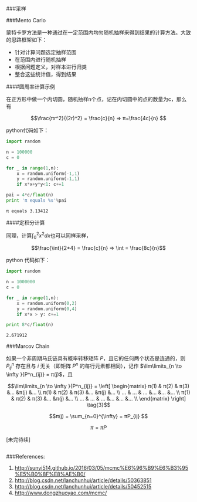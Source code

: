 


###采样

###Mento Carlo

蒙特卡罗方法是一种通过在一定范围内均匀随机抽样来得到结果的计算方法。大致的思路框架如下：

> 
+ 针对计算问题选定抽样范围
+ 在范围内进行随机抽样
+ 根据问题定义，对样本进行归类
+ 整合这些统计值，得到结果
>

####圆周率计算示例

在正方形中做一个内切圆，随机抽样n个点，记在内切圆中的点的数量为c，那么有

$$\frac{πr^2}{(2r)^2} = \frac{c}{n}  => π=\frac{4c}{n} $$



python代码如下：


```python
import random 

n = 100000
c = 0

for _ in range(1,n):
    x = random.uniform(-1,1)
    y = random.uniform(-1,1)
    if x*x+y*y<1: c+=1

pai = 4*c/float(n)
print 'π equals %s'%pai
```

    π equals 3.13412


####定积分计算

同理，计算${\int_{0}^{2} x^2}dx$也可以同样采样，

$$\frac{\int}{2*4} = \frac{c}{n} => \int = \frac{8c}{n}$$

python 代码如下：


```python
import random

n = 1000000
c = 0

for _ in range(1,n):
    x = random.uniform(0,2)
    y = random.uniform(0,4)
    if x*x > y: c+=1

print 8*c/float(n)
```

    2.671912


###Marcov Chain

如果一个非周期马氏链具有概率转移矩阵 $P$，且它的任何两个状态是连通的，则 $P^n_{ij}$ 存在且与 $i$ 无关（即矩阵 $P^n$ 的每行元素都相同），记作 $\lim\limits_{n \to \infty }{P^n_{ij}} = π(j)$，且

$$\lim\limits_{n \to \infty }{P^n_{ij}} =  \left[
 \begin{matrix}
   π(1) & π(2) & π(3) &... &π(j) &... \\
   π(1) & π(2) & π(3) &... &π(j) &... \\
   ... & ... & ... &... &... &... \\
   π(1) & π(2) & π(3) &... &π(j) &... \\
   ... & ... & ... &... &... &... \\
  \end{matrix}
  \right] \tag{3}$$
  
  
$$π(j) = \sum_{n=0}^{\infty} = πP_{ij} $$

$$π = πP$$

[未完待续]


```python

```

###References:

1. http://sunyi514.github.io/2016/03/05/mcmc%E6%96%B9%E6%B3%95%E5%B0%8F%E8%AE%B0/
2. http://blog.csdn.net/lanchunhui/article/details/50363851
3. http://blog.csdn.net/lanchunhui/article/details/50452515
4. http://www.dongzhuoyao.com/mcmc/
